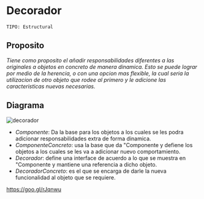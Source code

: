 # Decorador

```
TIPO: Estructural
```

## Proposito
_Tiene como proposito el añadir responsabilidades diferentes a las originales a objetos en concreto de manera dinamica. Esto se puede lograr por medio de la herencia, o con una opcion mas flexible, la cual seria la utilizacion de otro objeto que rodee al primero y le adicione las caracteristicas nuevas necesarias._

## Diagrama

![decorador](https://user-images.githubusercontent.com/42217739/46707886-80a30100-cc01-11e8-833d-b226b32a7650.jpg)


* _Componente_: Da la base para los objetos a los cuales se les podra adicionar responsabilidades extra de forma dinamica.
* _ComponenteConcreto_: usa la base que da "Componente y defiene los objetos a los cuales se les va a adicionar nuevo comportamiento.
* _Decorador_: define una interface de acuerdo a lo que se muestra en "Componente y mantiene una referencia a dicho objeto.
* _DecoradorConcreto_: es el que se encarga de darle la nueva funcionalidad al objeto que se requiere.

https://goo.gl/rJqnwu
